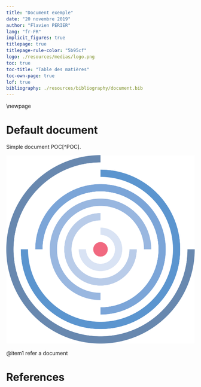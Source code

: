 ```yaml
---
title: "Document exemple"
date: "20 novembre 2019"
author: "Flavien PERIER"
lang: "fr-FR"
implicit_figures: true
titlepage: true
titlepage-rule-color: "5b95cf"
logo: ./resources/medias/logo.png
toc: true
toc-title: "Table des matières"
toc-own-page: true
lof: true
bibliography: ./resources/bibliography/document.bib
---
```


\newpage

# Default document

Simple document POC[^POC].

![Images](./resources/medias/logo.png)

@item1 refer a document

# References
